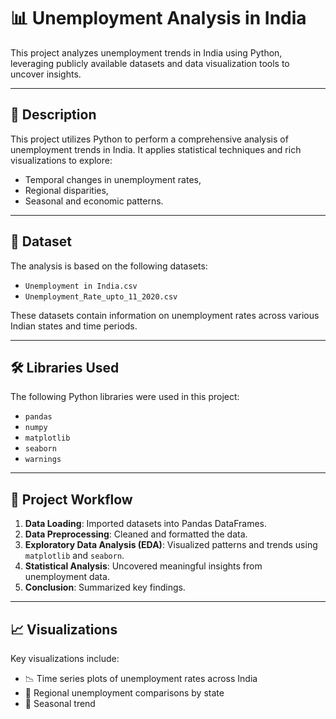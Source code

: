 # 📊 Unemployment Analysis in India

This project analyzes unemployment trends in India using Python, leveraging publicly available datasets and data visualization tools to uncover insights.

---

## 📄 Description

This project utilizes Python to perform a comprehensive analysis of unemployment trends in India. It applies statistical techniques and rich visualizations to explore:
- Temporal changes in unemployment rates,
- Regional disparities,
- Seasonal and economic patterns.

---

## 📁 Dataset

The analysis is based on the following datasets:

- `Unemployment in India.csv`
- `Unemployment_Rate_upto_11_2020.csv`

These datasets contain information on unemployment rates across various Indian states and time periods.

---

## 🛠️ Libraries Used

The following Python libraries were used in this project:

- `pandas`
- `numpy`
- `matplotlib`
- `seaborn`
- `warnings`

---

## 🚀 Project Workflow

1. **Data Loading**: Imported datasets into Pandas DataFrames.
2. **Data Preprocessing**: Cleaned and formatted the data.
3. **Exploratory Data Analysis (EDA)**: Visualized patterns and trends using `matplotlib` and `seaborn`.
4. **Statistical Analysis**: Uncovered meaningful insights from unemployment data.
5. **Conclusion**: Summarized key findings.

---

## 📈 Visualizations

Key visualizations include:

- 📉 Time series plots of unemployment rates across India
- 📍 Regional unemployment comparisons by state
- 📆 Seasonal trend
